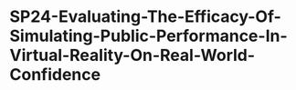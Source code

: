 # SP24-Evaluating-The-Efficacy-Of-Simulating-Public-Performance-In-Virtual-Reality-On-Real-World-Confidence
